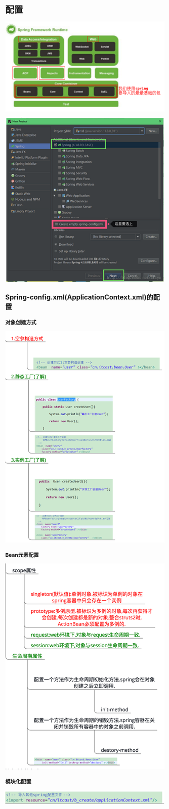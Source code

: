 # 配置

 

![Spring&#x5305;&#x7ED3;&#x6784;](../../../.gitbook/assets/image%20%2866%29.png)

![](../../../.gitbook/assets/image%20%2877%29.png)



## Spring-config.xml\(ApplicationContext.xml\)的配置

### 对象创建方式

![](../../../.gitbook/assets/image%20%2892%29.png)

### Bean元素配置

![](../../../.gitbook/assets/image%20%2820%29.png)

### 模块化配置

![](../../../.gitbook/assets/image%20%28148%29.png)



